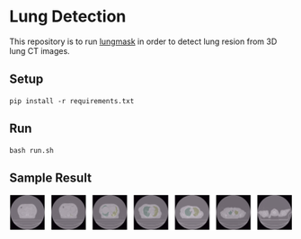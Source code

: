 # Lung Detection


This repository is to run [lungmask](https://github.com/JoHof/lungmask) in order to detect lung resion from 3D lung CT images.


## Setup
```
pip install -r requirements.txt
```
## Run
```
bash run.sh
```
## Sample Result
![MODEL](lung_mask.png)